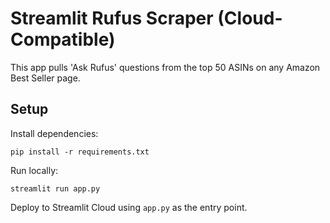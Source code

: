 # Streamlit Rufus Scraper (Cloud-Compatible)

This app pulls 'Ask Rufus' questions from the top 50 ASINs on any Amazon Best Seller page.

## Setup

Install dependencies:
```
pip install -r requirements.txt
```

Run locally:
```
streamlit run app.py
```

Deploy to Streamlit Cloud using `app.py` as the entry point.